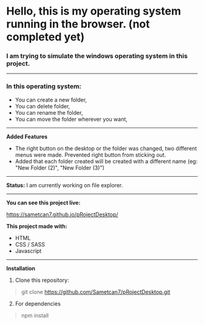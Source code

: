# **Hello, this is my operating system running in the browser. (not completed yet)**

### I am trying to simulate the windows operating system in this project.

<hr>

### In this operating system:

 - You can create a new folder,
 - You can delete folder,
 - You can rename the folder,
 - You can move the folder wherever you want,
 
 <hr>
 
**Added Features**
- The right button on the desktop or the folder was changed, two different menus were made.
Prevented right button from sticking out.
- Added that each folder created will be created with a different name (eg: "New Folder (2)", "New Folder (3)")



<hr>

**Status:**
I am currently working on file explorer.

<hr>

**You can see this project live:**

https://sametcan7.github.io/pRojectDesktop/

**This project made with:**

- HTML
- CSS / SASS
- Javascript
 
<hr>

**Installation**

1. Clone this repository:
> git clone https://github.com/Sametcan7/pRojectDesktop.git
2. For dependencies
> npm install
